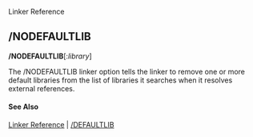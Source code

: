 Linker Reference

## /NODEFAULTLIB

**/NODEFAULTLIB**[:_library_]

The /NODEFAULTLIB linker option tells the linker to remove one or more default libraries from the list of libraries it searches when it resolves external references.

#### See Also

[Linker Reference](readme.md) | [/DEFAULTLIB](defaultlib.md)
